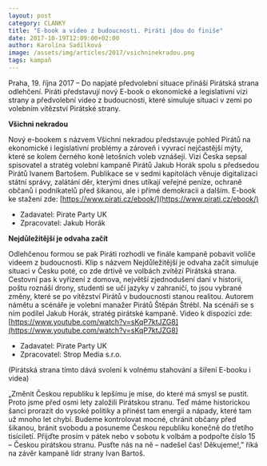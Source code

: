```yaml
---
layout: post
category: CLANKY
title: "E-book a video z budoucnosti. Piráti jdou do finiše"
date: 2017-10-19T12:09:00+02:00
author: Karolína Sadílková
image: /assets/img/articles/2017/vsichninekradou.png
tags: kampaň
---
```

Praha, 19. října 2017 – Do napjaté předvolební situace přináší Pirátská strana odlehčení. Piráti představují nový E-book o ekonomické a legislativní vizi strany a předvolební video z budoucnosti, které simuluje situaci v zemi po volebním vítězství Pirátské strany.
 
**Všichni nekradou**

Nový e-bookem s názvem Všichni nekradou představuje pohled Pirátů na ekonomické i legislativní problémy a zároveň i vyvrací nejčastější mýty, které se kolem černého koně letošních voleb vznášejí. Vizi Česka sepsal spisovatel a stratég volební kampaně Pirátů Jakub Horák spolu s předsedou Pirátů Ivanem Bartošem. Publikace se v sedmi kapitolách věnuje digitalizaci státní správy, zalátání děr, kterými dnes utíkají veřejné peníze, ochraně občanů i podnikatelů před šikanou, ale i přímé demokracii a dalším.
E-book ke stažení zde: [https://www.pirati.cz/ebook/](https://www.pirati.cz/ebook/)

* Zadavatel: Pirate Party UK
* Zpracovatel: Jakub Horák
 
**Nejdůležitější je odvaha začít**

Odlehčenou formou se pak Piráti rozhodli ve finále kampaně pobavit voliče videem z budoucnosti. Klip s názvem Nejdůležitější je odvaha začít simuluje situaci v Česku poté, co zde drtivě ve volbách zvítězí Pirátská strana. Cestovní pas k vyřízení z domova, největší zjednodušení daní v historii, poštu roznáší drony, studenti se učí jazyky v zahraničí, to jsou vybrané změny, které se po vítězství Pirátů v budoucnosti stanou realitou. Autorem námětu a scénáře je volební manažer Pirátů Štěpán Štrébl. Na scénáři se s ním podílel Jakub Horák, stratég pirátské kampaně. Video k dispozici zde: [https://www.youtube.com/watch?v=sKqP7ktJZG8](https://www.youtube.com/watch?v=sKqP7ktJZG8)


* Zadavatel: Pirate Party UK
* Zpracovatel: Strop Media s.r.o.
 
(Pirátská strana tímto dává svolení k volnému stahování a šíření E-booku i videa)
 
„Změnit Českou republiku k lepšímu je mise, do které má smysl se pustit. Proto jsme před osmi lety založili Pirátskou stranu. Teď máme historickou šanci prorazit do vysoké politiky a přinést tam energii a nápady, které tam už mnoho let chybí. Budeme kontrolovat mocné, chránit občany před šikanou, bránit svobodu a posuneme Českou republiku konečně do třetího tisíciletí. Přijďte prosím v pátek nebo v sobotu k volbám a podpořte číslo 15 – Českou pirátskou stranu. Pusťte nás na ně – nadešel čas! Děkujeme!,” říká na závěr kampaně lídr strany Ivan Bartoš.
